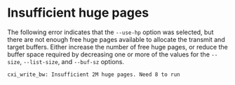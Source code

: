 # Insufficient huge pages

The following error indicates that the `--use-hp` option was selected, but there
are not enough free huge pages available to allocate the transmit and target
buffers. Either increase the number of free huge pages, or reduce the buffer
space required by decreasing one or more of the values for the `--size`, `--list-size`, and `--buf-sz` options.

```screen
cxi_write_bw: Insufficient 2M huge pages. Need 8 to run
```
